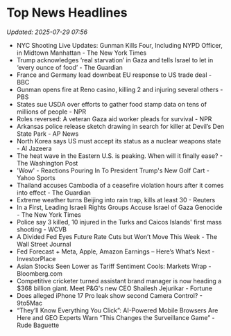# Top News Headlines

_Updated: 2025-07-29 07:56_

- NYC Shooting Live Updates: Gunman Kills Four, Including NYPD Officer, in Midtown Manhattan - The New York Times
- Trump acknowledges ‘real starvation’ in Gaza and tells Israel to let in ‘every ounce of food’ - The Guardian
- France and Germany lead downbeat EU response to US trade deal - BBC
- Gunman opens fire at Reno casino, killing 2 and injuring several others - PBS
- States sue USDA over efforts to gather food stamp data on tens of millions of people - NPR
- Roles reversed: A veteran Gaza aid worker pleads for survival - NPR
- Arkansas police release sketch drawing in search for killer at Devil’s Den State Park - AP News
- North Korea says US must accept its status as a nuclear weapons state - Al Jazeera
- The heat wave in the Eastern U.S. is peaking. When will it finally ease? - The Washington Post
- 'Wow' - Reactions Pouring In To President Trump's New Golf Cart - Yahoo Sports
- Thailand accuses Cambodia of a ceasefire violation hours after it comes into effect - The Guardian
- Extreme weather turns Beijing into rain trap, kills at least 30 - Reuters
- In a First, Leading Israeli Rights Groups Accuse Israel of Gaza Genocide - The New York Times
- Police say 3 killed, 10 injured in the Turks and Caicos Islands' first mass shooting - WCVB
- A Divided Fed Eyes Future Rate Cuts but Won’t Move This Week - The Wall Street Journal
- Fed Forecast + Meta, Apple, Amazon Earnings – Here’s What’s Next - InvestorPlace
- Asian Stocks Seen Lower as Tariff Sentiment Cools: Markets Wrap - Bloomberg.com
- Competitive cricketer turned assistant brand manager is now heading a $368 billion giant. Meet P&G's new CEO Shailesh Jejurikar - Fortune
- Does alleged iPhone 17 Pro leak show second Camera Control? - 9to5Mac
- “They’ll Know Everything You Click”: AI-Powered Mobile Browsers Are Here and GEO Experts Warn “This Changes the Surveillance Game” - Rude Baguette